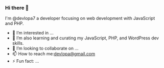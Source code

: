 ### Hi there 👋

I'm @devlopa7 a developer focusing on web development with JavaScript and PHP. 
- 👀 I’m interested in ...
- 🌱 I’m also learning and curating my JavaScript, PHP, and WordPress dev skills.
- 💞️ I’m looking to collaborate on ...
- 📫 How to reach me:devlopa@gmail.com
- ⚡ Fun fact: ...

<!---
devlopa7/devlopa7 is a ✨ special ✨ repository because its `README.md` (this file) appears on your GitHub profile.
You can click the Preview link to take a look at your changes.
I do side projects in my free time.
--->
